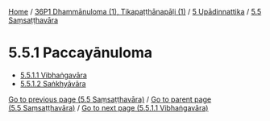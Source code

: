 
[Home](/) / [36P1 Dhammānuloma (1), Tikapaṭṭhānapāḷi (1)](../...md) / [5 Upādinnattika](...md) / [5.5 Saṃsaṭṭhavāra](../36P1/5/5.5.md)

# 5.5.1 Paccayānuloma

* [5.5.1.1 Vibhaṅgavāra](5.5.1/5.5.1.1.md)
* [5.5.1.2 Saṅkhyāvāra](5.5.1/5.5.1.2.md)

[Go to previous page (5.5 Saṃsaṭṭhavāra)](../36P1/5/5.5.md) / [Go to parent page (5.5 Saṃsaṭṭhavāra)](../36P1/5/5.5.md) / [Go to next page (5.5.1.1 Vibhaṅgavāra)](5.5.1/5.5.1.1.md)


